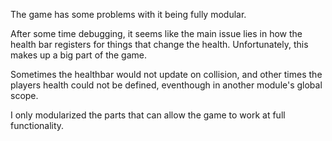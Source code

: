 The game has some problems with it being fully modular.

After some time debugging, it seems like the main issue lies in how the health bar registers for things that change the health. Unfortunately, this makes up a big part of the game.

Sometimes the healthbar would not update on collision, and other times the players health could not be defined, eventhough in another module's global scope.

I only modularized the parts that can allow the game to work at full functionality.